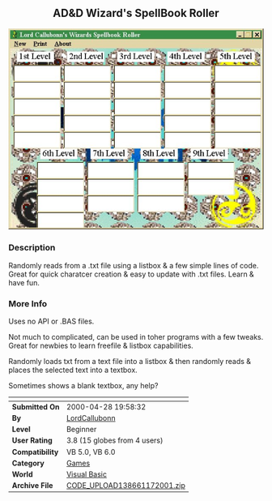 ﻿<div align="center">

## AD&D Wizard's SpellBook Roller

<img src="PIC200111721519552.jpg">
</div>

### Description

Randomly reads from a .txt file using a listbox & a few simple lines of code. Great for quick charatcer creation & easy to update with .txt files. Learn & have fun.
 
### More Info
 
Uses no API or .BAS files.

Not much to complicated, can be used in toher programs with a few tweaks. Great for newbies to learn freefile & listbox capabilities.

Randomly loads txt from a text file into a listbox & then randomly reads & places the selected text into a textbox.

Sometimes shows a blank textbox, any help?


<span>             |<span>
---                |---
**Submitted On**   |2000-04-28 19:58:32
**By**             |[LordCallubonn](https://github.com/Planet-Source-Code/PSCIndex/blob/master/ByAuthor/lordcallubonn.md)
**Level**          |Beginner
**User Rating**    |3.8 (15 globes from 4 users)
**Compatibility**  |VB 5\.0, VB 6\.0
**Category**       |[Games](https://github.com/Planet-Source-Code/PSCIndex/blob/master/ByCategory/games__1-38.md)
**World**          |[Visual Basic](https://github.com/Planet-Source-Code/PSCIndex/blob/master/ByWorld/visual-basic.md)
**Archive File**   |[CODE\_UPLOAD138661172001\.zip](https://github.com/Planet-Source-Code/lordcallubonn-ad-d-wizard-s-spellbook-roller__1-14487/archive/master.zip)








